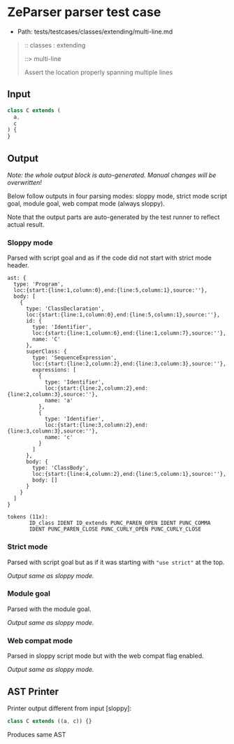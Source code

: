 # ZeParser parser test case

- Path: tests/testcases/classes/extending/multi-line.md

> :: classes : extending
>
> ::> multi-line
>
> Assert the location properly spanning multiple lines

## Input

`````js
class C extends (
  a,
  c
) {
}
`````

## Output

_Note: the whole output block is auto-generated. Manual changes will be overwritten!_

Below follow outputs in four parsing modes: sloppy mode, strict mode script goal, module goal, web compat mode (always sloppy).

Note that the output parts are auto-generated by the test runner to reflect actual result.

### Sloppy mode

Parsed with script goal and as if the code did not start with strict mode header.

`````
ast: {
  type: 'Program',
  loc:{start:{line:1,column:0},end:{line:5,column:1},source:''},
  body: [
    {
      type: 'ClassDeclaration',
      loc:{start:{line:1,column:0},end:{line:5,column:1},source:''},
      id: {
        type: 'Identifier',
        loc:{start:{line:1,column:6},end:{line:1,column:7},source:''},
        name: 'C'
      },
      superClass: {
        type: 'SequenceExpression',
        loc:{start:{line:2,column:2},end:{line:3,column:3},source:''},
        expressions: [
          {
            type: 'Identifier',
            loc:{start:{line:2,column:2},end:{line:2,column:3},source:''},
            name: 'a'
          },
          {
            type: 'Identifier',
            loc:{start:{line:3,column:2},end:{line:3,column:3},source:''},
            name: 'c'
          }
        ]
      },
      body: {
        type: 'ClassBody',
        loc:{start:{line:4,column:2},end:{line:5,column:1},source:''},
        body: []
      }
    }
  ]
}

tokens (11x):
       ID_class IDENT ID_extends PUNC_PAREN_OPEN IDENT PUNC_COMMA
       IDENT PUNC_PAREN_CLOSE PUNC_CURLY_OPEN PUNC_CURLY_CLOSE
`````

### Strict mode

Parsed with script goal but as if it was starting with `"use strict"` at the top.

_Output same as sloppy mode._

### Module goal

Parsed with the module goal.

_Output same as sloppy mode._

### Web compat mode

Parsed in sloppy script mode but with the web compat flag enabled.

_Output same as sloppy mode._

## AST Printer

Printer output different from input [sloppy]:

````js
class C extends ((a, c)) {}
````

Produces same AST
